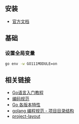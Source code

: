 ## 安装

- [官方文档](https://go.dev/doc/install)

## 基础

### 设置全局变量

```bash
go env -w GO111MODULE=on
```
## 相关链接

- [Go语言入门教程](https://c.biancheng.net/golang/)
- [编码规范](https://github.com/xxjwxc/uber_go_guide_cn)
- [Go 各版本特性](https://github.com/guyan0319/golang_development_notes/blob/master/zh/1.6.md)
- [golang 编程规范 - 项目目录结构](https://makeoptim.com/golang/standards/project-layout/)
- [project-layout](https://github.com/golang-standards/project-layout/blob/master/README_zh.md)